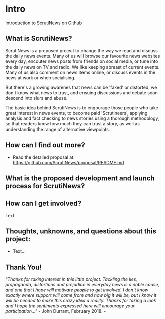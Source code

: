 # Intro
Introduction to ScrutiNews on Github

## What is ScrutiNews?
ScrutiNews is a proposed project to change the way we read and discuss the daily news events.  Many of us will browse our favourite news websites every day, encouter news posts from friends on social media, or tune into the daily news on TV and radio. We like keeping abreast of current events. Many of us also comment on news items online, or discuss events in the news at work or when socialising.

But there's a growing awarenes that news can be 'faked' or distorted, we don't know what news to trust, and ensuing discussions and debate soon descend into slurs and abuse.

The basic idea behind ScrutiNews is to engourage those people who take great interest in news events, to become paid 'Scrutineers', applying analysis and fact checking to news stories using a thorough methodology, so that readers know how much they can trust a story, as well as understanding the range of alternative viewpoints.

## How can I find out more?
* Read the detailed proposal at: https://github.com/ScrutiNews/proposal/README.md

## What is the proposed development and launch process for ScrutiNews?


## How can I get involved?
Text


## Thoughts, unknowns, and questions about this project:
* Text...

## Thank You!
*"Thanks for taking interest in this little project. Tackling the lies, propaganda, distortions and prejudice in everyday news is a noble cause, and one that I hope will motivate people to get involved. I don't know exactly where support will come from and how big it will be, but I know it will be needed to make this crazy idea a reality. Thanks for taking a look and I hope the sentiments expressed here will encourage your participation..."* -  John Durrant, February 2018. - 

